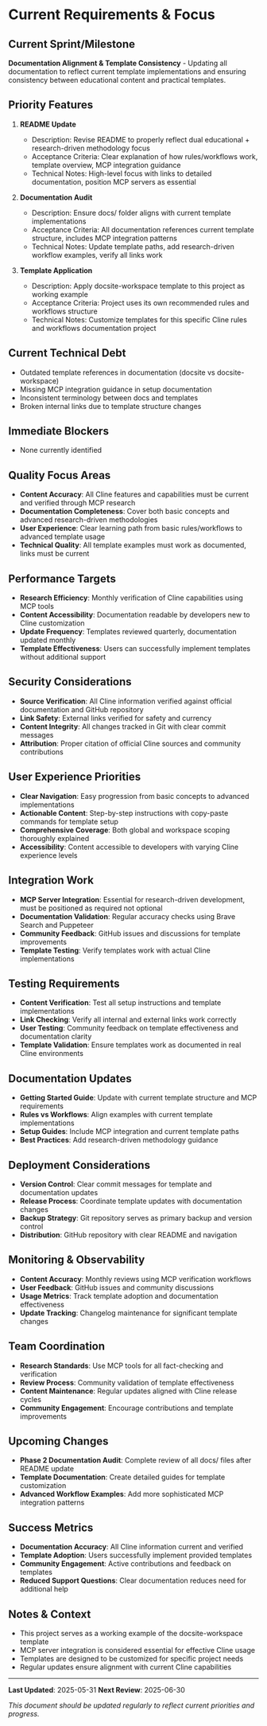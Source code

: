 # Current Requirements & Focus

## Current Sprint/Milestone

**Documentation Alignment & Template Consistency** - Updating all documentation to reflect current template implementations and ensuring consistency between educational content and practical templates.

## Priority Features

1. **README Update**
   - Description: Revise README to properly reflect dual educational + research-driven methodology focus
   - Acceptance Criteria: Clear explanation of how rules/workflows work, template overview, MCP integration guidance
   - Technical Notes: High-level focus with links to detailed documentation, position MCP servers as essential

2. **Documentation Audit**
   - Description: Ensure docs/ folder aligns with current template implementations
   - Acceptance Criteria: All documentation references current template structure, includes MCP integration patterns
   - Technical Notes: Update template paths, add research-driven workflow examples, verify all links work

3. **Template Application**
   - Description: Apply docsite-workspace template to this project as working example
   - Acceptance Criteria: Project uses its own recommended rules and workflows structure
   - Technical Notes: Customize templates for this specific Cline rules and workflows documentation project

## Current Technical Debt

- Outdated template references in documentation (docsite vs docsite-workspace)
- Missing MCP integration guidance in setup documentation
- Inconsistent terminology between docs and templates
- Broken internal links due to template structure changes

## Immediate Blockers

- None currently identified

## Quality Focus Areas

- **Content Accuracy**: All Cline features and capabilities must be current and verified through MCP research
- **Documentation Completeness**: Cover both basic concepts and advanced research-driven methodologies
- **User Experience**: Clear learning path from basic rules/workflows to advanced template usage
- **Technical Quality**: All template examples must work as documented, links must be current

## Performance Targets

- **Research Efficiency**: Monthly verification of Cline capabilities using MCP tools
- **Content Accessibility**: Documentation readable by developers new to Cline customization
- **Update Frequency**: Templates reviewed quarterly, documentation updated monthly
- **Template Effectiveness**: Users can successfully implement templates without additional support

## Security Considerations

- **Source Verification**: All Cline information verified against official documentation and GitHub repository
- **Link Safety**: External links verified for safety and currency
- **Content Integrity**: All changes tracked in Git with clear commit messages
- **Attribution**: Proper citation of official Cline sources and community contributions

## User Experience Priorities

- **Clear Navigation**: Easy progression from basic concepts to advanced implementations
- **Actionable Content**: Step-by-step instructions with copy-paste commands for template setup
- **Comprehensive Coverage**: Both global and workspace scoping thoroughly explained
- **Accessibility**: Content accessible to developers with varying Cline experience levels

## Integration Work

- **MCP Server Integration**: Essential for research-driven development, must be positioned as required not optional
- **Documentation Validation**: Regular accuracy checks using Brave Search and Puppeteer
- **Community Feedback**: GitHub issues and discussions for template improvements
- **Template Testing**: Verify templates work with actual Cline implementations

## Testing Requirements

- **Content Verification**: Test all setup instructions and template implementations
- **Link Checking**: Verify all internal and external links work correctly
- **User Testing**: Community feedback on template effectiveness and documentation clarity
- **Template Validation**: Ensure templates work as documented in real Cline environments

## Documentation Updates

- **Getting Started Guide**: Update with current template structure and MCP requirements
- **Rules vs Workflows**: Align examples with current template implementations
- **Setup Guides**: Include MCP integration and current template paths
- **Best Practices**: Add research-driven methodology guidance

## Deployment Considerations

- **Version Control**: Clear commit messages for template and documentation updates
- **Release Process**: Coordinate template updates with documentation changes
- **Backup Strategy**: Git repository serves as primary backup and version control
- **Distribution**: GitHub repository with clear README and navigation

## Monitoring & Observability

- **Content Accuracy**: Monthly reviews using MCP verification workflows
- **User Feedback**: GitHub issues and community discussions
- **Usage Metrics**: Track template adoption and documentation effectiveness
- **Update Tracking**: Changelog maintenance for significant template changes

## Team Coordination

- **Research Standards**: Use MCP tools for all fact-checking and verification
- **Review Process**: Community validation of template effectiveness
- **Content Maintenance**: Regular updates aligned with Cline release cycles
- **Community Engagement**: Encourage contributions and template improvements

## Upcoming Changes

- **Phase 2 Documentation Audit**: Complete review of all docs/ files after README update
- **Template Documentation**: Create detailed guides for template customization
- **Advanced Workflow Examples**: Add more sophisticated MCP integration patterns

## Success Metrics

- **Documentation Accuracy**: All Cline information current and verified
- **Template Adoption**: Users successfully implement provided templates
- **Community Engagement**: Active contributions and feedback on templates
- **Reduced Support Questions**: Clear documentation reduces need for additional help

## Notes & Context

- This project serves as a working example of the docsite-workspace template
- MCP server integration is considered essential for effective Cline usage
- Templates are designed to be customized for specific project needs
- Regular updates ensure alignment with current Cline capabilities

---

**Last Updated**: 2025-05-31
**Next Review**: 2025-06-30

*This document should be updated regularly to reflect current priorities and progress.*
